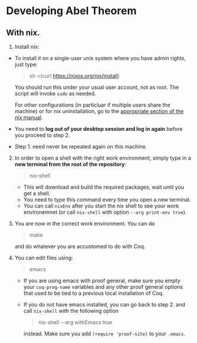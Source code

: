 # Developing Abel Theorem

## With nix.

1. Install nix:
 - To install it on a single-user unix system where you have admin rights, just type:
     > sh <(curl https://nixos.org/nix/install)

      You should run this under your usual user account, not as root. The script will invoke `sudo` as needed.

      For other configurations (in particluar if multiple users share the machine) or for nix uninstallation, go to the [appropriate section of the nix manual](https://nixos.org/nix/manual/#ch-installing-binary).

  - You need to **log out of your desktop session and log in again** before you proceed to step 2.

  - Step 1. need never be repeated again on this machine.

2. In order to open a shell with the right work environment, simply
   type in a **new terminal from the root of the repository**:
   > nix-shell
   - This will download and build the required packages, wait until
     you get a shell.
   - You need to type this command every time you open a new terminal.
   - You can call `nixEnv` after you start the nix shell to see your
     work environemnet (or call `nix-shell` with option `--arg
     print-env true`).

3. You are now in the correct work environment. You can do
   > make

   and do whatever you are accustomed to do with Coq.

4. You can edit files using:
   > emacs
   - If you are using emacs with proof general, make sure you empty your
     `coq-prog-name` variables and any other proof general options that
     used to be tied to a previous local installation of Coq.
   - If you do not have emacs installed, you can go back to
     step 2. and call `nix-shell` with the following option
     > nix-shell --arg withEmacs true

     instead. Make sure you add `(require 'proof-site)` to your `.emacs`.
